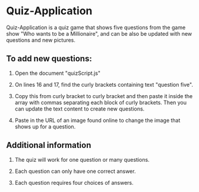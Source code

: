 Quiz-Application
=============================

Quiz-Application is a quiz game that shows five questions from the game show "Who wants to be a Millionaire", and can be also be updated with new questions and new pictures.

To add new questions:
----------------------

1. Open the document "quizScript.js"

2. On lines 16 and 17, find the curly brackets containing text "question five".

3. Copy this from curly bracket to curly bracket and then paste it inside the array with commas separating
each block of curly brackets.  Then you can update the text content to create new questions.

4. Paste in the URL of an image found online to change the image that shows up for a question.

Additional information
-----------------------
1. The quiz will work for one question or many questions.

2. Each question can only have one correct answer.

3. Each question requires four choices of answers.
